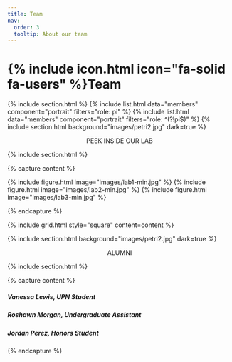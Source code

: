 ```yaml
---
title: Team
nav:
  order: 3
  tooltip: About our team
---
```


# {% include icon.html icon="fa-solid fa-users" %}Team
{% include section.html %}
{% include list.html data="members" component="portrait" filters="role: pi" %}
{% include list.html data="members" component="portrait" filters="role: ^(?!pi$)" %}
{% include section.html background="images/petri2.jpg" dark=true %}

<p style="text-align: center;">PEEK INSIDE OUR LAB</p>

{% include section.html %}

{% capture content %}

{% include figure.html image="images/lab1-min.jpg" %}
{% include figure.html image="images/lab2-min.jpg" %}
{% include figure.html image="images/lab3-min.jpg" %}

{% endcapture %}

{% include grid.html style="square" content=content %}

{% include section.html background="images/petri2.jpg" dark=true %}

<p style="text-align: center;">ALUMNI</p>
{% include section.html %}

{% capture content %}

##### Vanessa Lewis, UPN Student
##### Roshawn Morgan, Undergraduate Assistant
##### Jordan Perez, Honors Student

{% endcapture %}